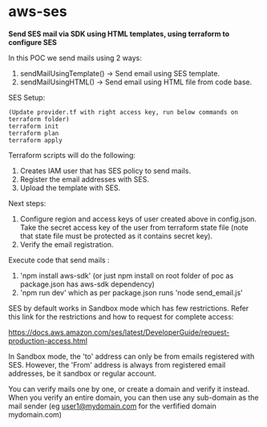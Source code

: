 # aws-ses
**Send SES mail via SDK using HTML templates, using terraform to configure SES**

In this POC we send mails using 2 ways:
1. sendMailUsingTemplate() -> Send email using SES template.
2. sendMailUsingHTML() -> Send email using HTML file from code base.

SES Setup:
```
(Update provider.tf with right access key, run below commands on terraform folder)
terraform init
terraform plan
terraform apply
```
Terraform scripts will do the following:
1. Creates IAM user that has SES policy to send mails. 
2. Register the email addresses with SES.
3. Upload the template with SES.

Next steps:
1. Configure region and access keys of user created above in config.json. Take the secret access key of the user from terraform state file (note that state file must be protected as it contains secret key).
2. Verify the email registration.

Execute code that send mails :
1. 'npm install aws-sdk' (or just npm install on root folder of poc as package.json has aws-sdk dependency)
2. 'npm run dev' which as per package.json runs 'node send_email.js'


SES by default works in Sandbox mode which has few restrictions. Refer this link for the restrictions and how to request for complete access:

https://docs.aws.amazon.com/ses/latest/DeveloperGuide/request-production-access.html

In Sandbox mode, the 'to' address can only be from emails registered with SES. However, the 'From' address is always from registered email addresses, be it sandbox or regular account.

You can verify mails one by one, or create a domain and verify it instead. When you verify an entire domain, you can then use any sub-domain as the mail sender (eg user1@mydomain.com for the verfified domain mydomain.com)
